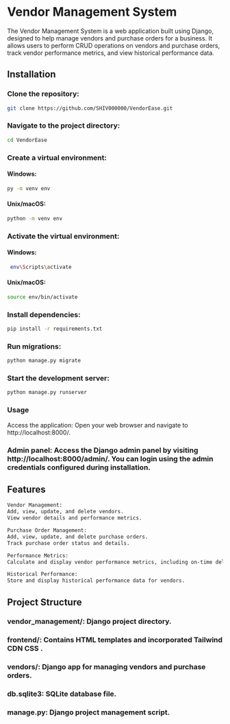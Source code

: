 # Vendor Management System
The Vendor Management System is a web application built using Django, designed to help manage vendors and purchase orders for a business. It allows users to perform CRUD operations on vendors and purchase orders, track vendor performance metrics, and view historical performance data.

## Installation

### Clone the repository:

```bash
git clone https://github.com/SHIV000000/VendorEase.git
```
### Navigate to the project directory:

```bash
cd VendorEase
```
### Create a virtual environment:

#### Windows:

```bash
py -m venv env
```

#### Unix/macOS:

```bash
python -m venv env
```

### Activate the virtual environment:

#### Windows:

```bash
 env\Scripts\activate
```

#### Unix/macOS:

```bash
source env/bin/activate
```
### Install dependencies:

```bash
pip install -r requirements.txt
```
### Run migrations:

```bash
python manage.py migrate
```

### Start the development server:

```bash
python manage.py runserver
```
### Usage
Access the application: Open your web browser and navigate to http://localhost:8000/.

### Admin panel: Access the Django admin panel by visiting http://localhost:8000/admin/. You can login using the admin credentials configured during installation.

## Features
```bash
Vendor Management:
Add, view, update, and delete vendors.
View vendor details and performance metrics.

Purchase Order Management:
Add, view, update, and delete purchase orders.
Track purchase order status and details.

Performance Metrics:
Calculate and display vendor performance metrics, including on-time delivery rate, quality rating average, average response time, and fulfillment rate.

Historical Performance:
Store and display historical performance data for vendors.
```

## Project Structure
### vendor_management/: Django project directory.
### frontend/: Contains HTML templates and incorporated Tailwind CDN CSS .
### vendors/: Django app for managing vendors and purchase orders.
### db.sqlite3: SQLite database file.
### manage.py: Django project management script.
